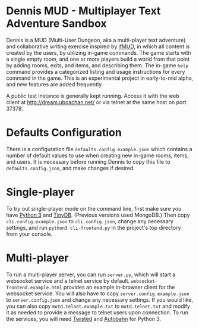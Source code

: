 # Dennis MUD - Multiplayer Text Adventure Sandbox

Dennis is a MUD (Multi-User Dungeon, aka a multi-player text adventure) and collaborative writing exercise inspired by [ifMUD](http://ifmud.port4000.com/), in which all content is created by the users, by utilizing in-game commands. The game starts with a single empty room, and one or more players build a world from that point by adding rooms, exits, and items, and describing them. The in-game `help` command provides a categorized listing and usage instructions for every command in the game. This is an experimental project in early-to-mid alpha, and new features are added frequently.

A public test instance is generally kept running. Access it with the web client at http://dream.uboachan.net/ or via telnet at the same host on port 37378.

Defaults Configuration
======================

There is a configuration file `defaults.config.example.json` which contains a number of default values to use when creating new in-game rooms, items, and users. It is necessary before running Dennis to copy this file to `defaults.config.json`, and make changes if desired.

Single-player
=============

To try out single-player mode on the command line, first make sure you have [Python 3](https://www.python.org/) and [TinyDB](https://tinydb.readthedocs.io/en/latest/). (Previous versions used MongoDB.) Then copy `cli.config.example.json` to `cli.config.json`, change any necessary settings, and  run `python3 cli-frontend.py` in the project's top directory from your console.

Multi-player
============

To run a multi-player server, you can run `server.py`, which will start a websocket service and a telnet service by default. `websocket-frontend.example.html` provides an example in-browser client for the websocket service. You will also have to copy `server.config.example.json` to `server.config.json` and change any necessary settings. If you would like, you can also copy `motd.telnet.example.txt` to `motd.telnet.txt` and modify it as needed to provide a message to telnet users upon connection. To run the services, you will need [Twisted](https://twistedmatrix.com/trac/) and [Autobahn](https://crossbar.io/autobahn/) for Python 3.
